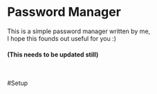 # Password Manager
This is a simple password manager written by me,<br>
I hope this founds out useful for you :)
<h4> (This needs to be updated still) </h4><br>

#Setup
